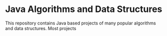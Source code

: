 # Java Algorithms and Data Structures
This repository contains Java based projects of many
popular algorithms and data structures. Most projects 
